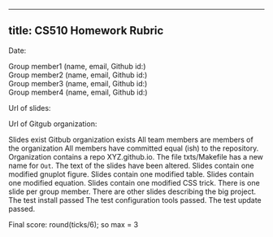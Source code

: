 ___
title: CS510 Homework Rubric
---


Date:

Group member1 (name, email, Github id:)   
Group member2 (name, email, Github id:)   
Group member3 (name, email, Github id:)   
Group member4 (name, email, Github id:)

Url of slides:

Url of Gitgub organization:

Slides exist
Gitbub organization exists
All team members are members of the organization 
All members have committed equal (ish) to the repository.
Organization contains a repo XYZ.github.io.
The file txts/Makefile has a new name for `Out`.
The text of the slides have been altered.
Slides contain one modified gnuplot figure.
Slides contain one modified table.
Slides contain one modified equation.
Slides contain one modified CSS trick.
There is one slide per group member.
There are other slides describing the big project.
The test install passed
The test configuration tools passed.
The test update passed.

Final score: round(ticks/6); so max = 3
